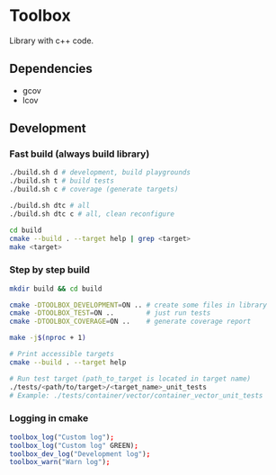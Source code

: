 # Toolbox

Library with c++ code.

## Dependencies

- gcov
- lcov


## Development

### Fast build (always build library)

```bash
./build.sh d # development, build playgrounds
./build.sh t # build tests
./build.sh c # coverage (generate targets)

./build.sh dtc # all
./build.sh dtc c # all, clean reconfigure

cd build
cmake --build . --target help | grep <target>
make <target>
```

### Step by step build

```bash
mkdir build && cd build

cmake -DTOOLBOX_DEVELOPMENT=ON .. # create some files in library
cmake -DTOOLBOX_TEST=ON ..        # just run tests
cmake -DTOOLBOX_COVERAGE=ON ..    # generate coverage report

make -j$(nproc + 1)

# Print accessible targets
cmake --build . --target help

# Run test target (path_to_target is located in target name)
./tests/<path/to/target>/<target_name>_unit_tests
# Example: ./tests/container/vector/container_vector_unit_tests
```

### Logging in cmake

```cmake
toolbox_log("Custom log");
toolbox_log("Custom log" GREEN);
toolbox_dev_log("Development log");
toolbox_warn("Warn log");
```
